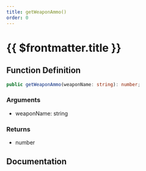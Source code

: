```yaml
---
title: getWeaponAmmo()
order: 0
---
```


# {{ $frontmatter.title }}

<!--@include: ./getWeaponAmmo_partial_header.md-->

## Function Definition

```ts
public getWeaponAmmo(weaponName: string): number;
```

### Arguments

* weaponName: string

### Returns

* number

## Documentation

<!--@include: ./getWeaponAmmo_partial_footer.md-->

